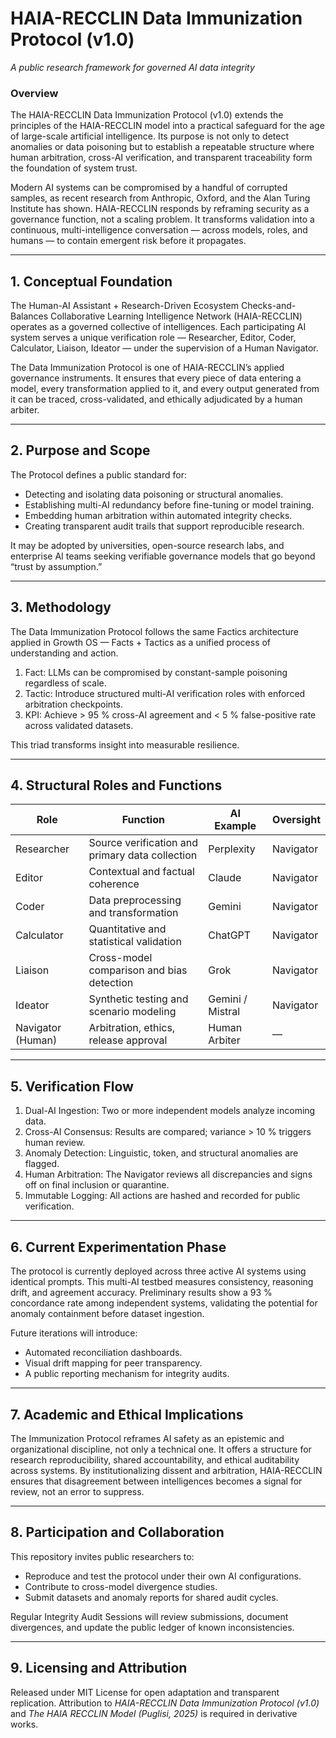 # HAIA-RECCLIN Data Immunization Protocol (v1.0)
*A public research framework for governed AI data integrity*

### Overview
The HAIA-RECCLIN Data Immunization Protocol (v1.0) extends the principles of the HAIA-RECCLIN model into a practical safeguard for the age of large-scale artificial intelligence.
Its purpose is not only to detect anomalies or data poisoning but to establish a repeatable structure where human arbitration, cross-AI verification, and transparent traceability form the foundation of system trust.

Modern AI systems can be compromised by a handful of corrupted samples, as recent research from Anthropic, Oxford, and the Alan Turing Institute has shown.
HAIA-RECCLIN responds by reframing security as a governance function, not a scaling problem.
It transforms validation into a continuous, multi-intelligence conversation — across models, roles, and humans — to contain emergent risk before it propagates.

---

## 1. Conceptual Foundation

The Human-AI Assistant + Research-Driven Ecosystem Checks-and-Balances Collaborative Learning Intelligence Network (HAIA-RECCLIN) operates as a governed collective of intelligences.
Each participating AI system serves a unique verification role — Researcher, Editor, Coder, Calculator, Liaison, Ideator — under the supervision of a Human Navigator.

The Data Immunization Protocol is one of HAIA-RECCLIN’s applied governance instruments.
It ensures that every piece of data entering a model, every transformation applied to it, and every output generated from it can be traced, cross-validated, and ethically adjudicated by a human arbiter.

---

## 2. Purpose and Scope

The Protocol defines a public standard for:
- Detecting and isolating data poisoning or structural anomalies.
- Establishing multi-AI redundancy before fine-tuning or model training.
- Embedding human arbitration within automated integrity checks.
- Creating transparent audit trails that support reproducible research.

It may be adopted by universities, open-source research labs, and enterprise AI teams seeking verifiable governance models that go beyond “trust by assumption.”

---

## 3. Methodology

The Data Immunization Protocol follows the same Factics architecture applied in Growth OS — Facts + Tactics as a unified process of understanding and action.

1. Fact: LLMs can be compromised by constant-sample poisoning regardless of scale.
2. Tactic: Introduce structured multi-AI verification roles with enforced arbitration checkpoints.
3. KPI: Achieve > 95 % cross-AI agreement and < 5 % false-positive rate across validated datasets.

This triad transforms insight into measurable resilience.

---

## 4. Structural Roles and Functions

| Role | Function | AI Example | Oversight |
|------|-----------|-------------|-----------|
| Researcher | Source verification and primary data collection | Perplexity | Navigator |
| Editor | Contextual and factual coherence | Claude | Navigator |
| Coder | Data preprocessing and transformation | Gemini | Navigator |
| Calculator | Quantitative and statistical validation | ChatGPT | Navigator |
| Liaison | Cross-model comparison and bias detection | Grok | Navigator |
| Ideator | Synthetic testing and scenario modeling | Gemini / Mistral | Navigator |
| Navigator (Human) | Arbitration, ethics, release approval | Human Arbiter | — |

---

## 5. Verification Flow

1. Dual-AI Ingestion: Two or more independent models analyze incoming data.
2. Cross-AI Consensus: Results are compared; variance > 10 % triggers human review.
3. Anomaly Detection: Linguistic, token, and structural anomalies are flagged.
4. Human Arbitration: The Navigator reviews all discrepancies and signs off on final inclusion or quarantine.
5. Immutable Logging: All actions are hashed and recorded for public verification.

---

## 6. Current Experimentation Phase

The protocol is currently deployed across three active AI systems using identical prompts.
This multi-AI testbed measures consistency, reasoning drift, and agreement accuracy.
Preliminary results show a 93 % concordance rate among independent systems, validating the potential for anomaly containment before dataset ingestion.

Future iterations will introduce:
- Automated reconciliation dashboards.
- Visual drift mapping for peer transparency.
- A public reporting mechanism for integrity audits.

---

## 7. Academic and Ethical Implications

The Immunization Protocol reframes AI safety as an epistemic and organizational discipline, not only a technical one.
It offers a structure for research reproducibility, shared accountability, and ethical auditability across systems.
By institutionalizing dissent and arbitration, HAIA-RECCLIN ensures that disagreement between intelligences becomes a signal for review, not an error to suppress.

---

## 8. Participation and Collaboration

This repository invites public researchers to:
- Reproduce and test the protocol under their own AI configurations.
- Contribute to cross-model divergence studies.
- Submit datasets and anomaly reports for shared audit cycles.

Regular Integrity Audit Sessions will review submissions, document divergences, and update the public ledger of known inconsistencies.

---

## 9. Licensing and Attribution

Released under MIT License for open adaptation and transparent replication.
Attribution to *HAIA-RECCLIN Data Immunization Protocol (v1.0)* and *The HAIA RECCLIN Model (Puglisi, 2025)* is required in derivative works.
